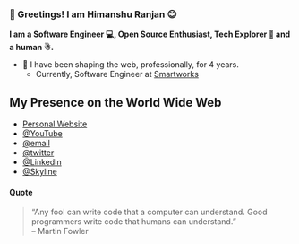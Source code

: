 ### 🙏 Greetings! I am Himanshu Ranjan 😊

**I am a Software Engineer 💻, Open Source Enthusiast, Tech Explorer 🚩 and a human ☃.**

- :toolbox: I have been shaping the web, professionally, for 4 years.
  - Currently, Software Engineer at [Smartworks](https://www.smartworksoffice.com/)
 

## My Presence on the World Wide Web

- [Personal Website](NA)
- [@YouTube](https://www.youtube.com)
- [@email](mailto:hranjan120@gmail.com)
- [@twitter](https://twitter.com)
- [@LinkedIn](https://www.linkedin.com/in/himanshu-ranjan-04aa46101/)
- [@Skyline](https://skyline.github.com/hranjan120/2022)

#### Quote

<blockquote> 
  “Any fool can write code that a computer can understand. Good programmers write code that humans can understand.” <br /> – Martin Fowler
</blockquote>

